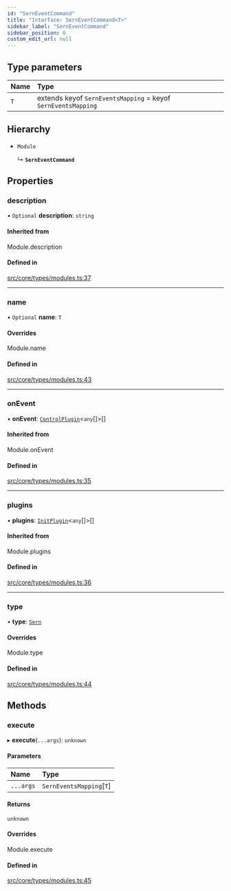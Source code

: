 ```yaml
---
id: "SernEventCommand"
title: "Interface: SernEventCommand<T>"
sidebar_label: "SernEventCommand"
sidebar_position: 0
custom_edit_url: null
---
```


## Type parameters

| Name | Type |
| :------ | :------ |
| `T` | extends keyof `SernEventsMapping` = keyof `SernEventsMapping` |

## Hierarchy

- `Module`

  ↳ **`SernEventCommand`**

## Properties

### description

• `Optional` **description**: `string`

#### Inherited from

Module.description

#### Defined in

[src/core/types/modules.ts:37](https://github.com/sern-handler/handler/blob/941e1ea/src/core/types/modules.ts#L37)

___

### name

• `Optional` **name**: `T`

#### Overrides

Module.name

#### Defined in

[src/core/types/modules.ts:43](https://github.com/sern-handler/handler/blob/941e1ea/src/core/types/modules.ts#L43)

___

### onEvent

• **onEvent**: [`ControlPlugin`](ControlPlugin.md)<`any`[]\>[]

#### Inherited from

Module.onEvent

#### Defined in

[src/core/types/modules.ts:35](https://github.com/sern-handler/handler/blob/941e1ea/src/core/types/modules.ts#L35)

___

### plugins

• **plugins**: [`InitPlugin`](InitPlugin.md)<`any`[]\>[]

#### Inherited from

Module.plugins

#### Defined in

[src/core/types/modules.ts:36](https://github.com/sern-handler/handler/blob/941e1ea/src/core/types/modules.ts#L36)

___

### type

• **type**: [`Sern`](../enums/EventType.md#sern)

#### Overrides

Module.type

#### Defined in

[src/core/types/modules.ts:44](https://github.com/sern-handler/handler/blob/941e1ea/src/core/types/modules.ts#L44)

## Methods

### execute

▸ **execute**(`...args`): `unknown`

#### Parameters

| Name | Type |
| :------ | :------ |
| `...args` | `SernEventsMapping`[`T`] |

#### Returns

`unknown`

#### Overrides

Module.execute

#### Defined in

[src/core/types/modules.ts:45](https://github.com/sern-handler/handler/blob/941e1ea/src/core/types/modules.ts#L45)

